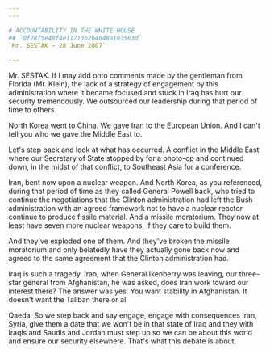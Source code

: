 ```yaml
---
---

# ACCOUNTABILITY IN THE WHITE HOUSE
## `0f28f5e48f4e11713b2b4648a103563d`
`Mr. SESTAK — 28 June 2007`

---
```



Mr. SESTAK. If I may add onto comments made by the gentleman from 
Florida (Mr. Klein), the lack of a strategy of engagement by this 
administration where it became focused and stuck in Iraq has hurt our 
security tremendously. We outsourced our leadership during that period 
of time to others.

North Korea went to China. We gave Iran to the European Union. And I 
can't tell you who we gave the Middle East to.

Let's step back and look at what has occurred. A conflict in the 
Middle East where our Secretary of State stopped by for a photo-op and 
continued down, in the midst of that conflict, to Southeast Asia for a 
conference.

Iran, bent now upon a nuclear weapon. And North Korea, as you 
referenced, during that period of time as they called General Powell 
back, who tried to continue the negotiations that the Clinton 
administration had left the Bush administration with an agreed 
framework not to have a nuclear reactor continue to produce fissile 
material. And a missile moratorium. They now at least have seven more 
nuclear weapons, if they care to build them.



And they've exploded one of them. And they've broken the missile 
moratorium and only belatedly have they actually gone back now and 
agreed to the same agreement that the Clinton administration had.

Iraq is such a tragedy. Iran, when General Ikenberry was leaving, our 
three-star general from Afghanistan, he was asked, does Iran work 
toward our interest there? The answer was yes. You want stability in 
Afghanistan. It doesn't want the Taliban there or al


Qaeda. So we step back and say engage, engage with consequences Iran, 
Syria, give them a date that we won't be in that state of Iraq and they 
with Iraqis and Saudis and Jordan must step up so we can be about this 
world and ensure our security elsewhere. That's what this debate is 
about.